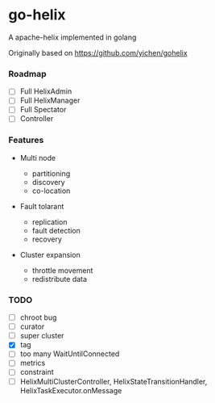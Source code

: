 # go-helix
A apache-helix implemented in golang

Originally based on https://github.com/yichen/gohelix

### Roadmap

- [ ] Full HelixAdmin
- [ ] Full HelixManager
- [ ] Full Spectator
- [ ] Controller

### Features

- Multi node
  - partitioning
  - discovery
  - co-location

- Fault tolarant
  - replication
  - fault detection
  - recovery

- Cluster expansion
  - throttle movement
  - redistribute data

### TODO

- [ ] chroot bug
- [ ] curator
- [ ] super cluster
- [X] tag
- [ ] too many WaitUntilConnected
- [ ] metrics
- [ ] constraint
- [ ] HelixMultiClusterController, HelixStateTransitionHandler, HelixTaskExecutor.onMessage
